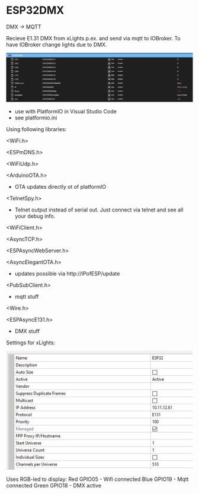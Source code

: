# ESP32DMX
DMX -> MQTT

Recieve E1.31 DMX from xLights p.ex. and send via mqtt to IOBroker. To have IOBroker change lights due to DMX.

![IOBroker screenshot](https://github.com/Bavarialex/ESP32DMX/blob/main/esp32dmx01.JPG?raw=true)

- use with PlatformIO in Visual Studio Code
- see platformio.ini

Using following libraries:

<WiFi.h>

<ESPmDNS.h>

<WiFiUdp.h>

<ArduinoOTA.h>

- OTA updates directly ot of platformIO


<TelnetSpy.h>

- Telnet output instead of serial out. Just connect via telnet and see all your debug info.


<WiFiClient.h>

<AsyncTCP.h>

<ESPAsyncWebServer.h>

<AsyncElegantOTA.h>

- updates possible via http://IPofESP/update


<PubSubClient.h>

- mqtt stuff


<Wire.h>

<ESPAsyncE131.h>

- DMX stuff




Settings for xLights:

![xLights screenshot](https://github.com/Bavarialex/ESP32DMX/blob/main/xl01.JPG?raw=true)

Uses RGB-led to display:
Red GPIO05 - Wifi connected
Blue GPIO19 - Mqtt connected
Green GPIO18 - DMX active


